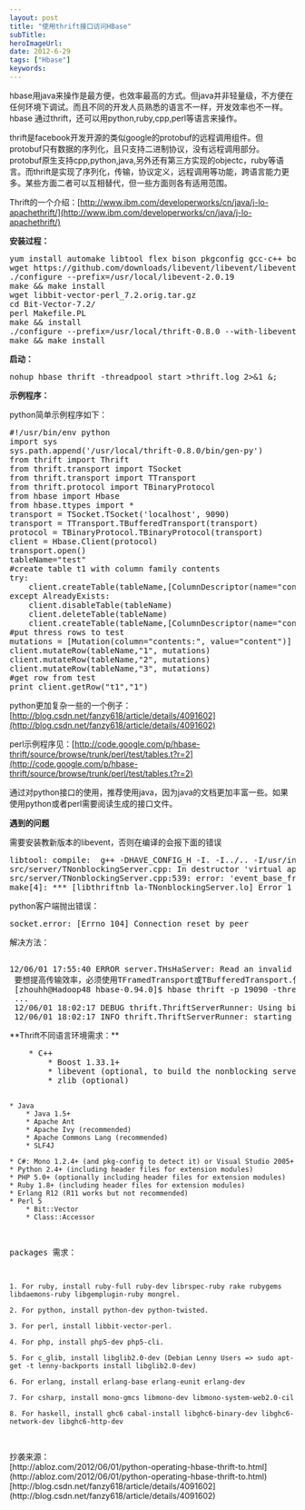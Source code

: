 ```yaml
---
layout: post 
title: "使用thrift接口访问HBase"
subTitle: 
heroImageUrl: 
date: 2012-6-29
tags: ["Hbase"]
keywords: 
---
```


hbase用java来操作是最方便，也效率最高的方式。但java并非轻量级，不方便在任何环境下调试。而且不同的开发人员熟悉的语言不一样，开发效率也不一样。hbase 通过thrift，还可以用python,ruby,cpp,perl等语言来操作。

thrift是facebook开发开源的类似google的protobuf的远程调用组件。但protobuf只有数据的序列化，且只支持二进制协议，没有远程调用部分。protobuf原生支持cpp,python,java,另外还有第三方实现的objectc，ruby等语言。而thrift是实现了序列化，传输，协议定义，远程调用等功能，跨语言能力更多。某些方面二者可以互相替代，但一些方面则各有适用范围。

Thrift的一个介绍：[http://www.ibm.com/developerworks/cn/java/j-lo-apachethrift/](http://www.ibm.com/developerworks/cn/java/j-lo-apachethrift/)

**安装过程：**

<pre lang="sh">
yum install automake libtool flex bison pkgconfig gcc-c++ boost-devel libevent-devel zlib-devel python-devel ruby-devel
wget https://github.com/downloads/libevent/libevent/libevent-2.0.19-stable.tar.gz
./configure --prefix=/usr/local/libevent-2.0.19
make && make install   
wget libbit-vector-perl_7.2.orig.tar.gz
cd Bit-Vector-7.2/ 
perl Makefile.PL  
make && install 
./configure --prefix=/usr/local/thrift-0.8.0 --with-libevent=/usr/local/libevent-2.0.19/
make && make install
</pre>

**启动：**
<pre lang="sh">
nohup hbase thrift -threadpool start >thrift.log 2>&1 &;
</pre>
**示例程序：**

python简单示例程序如下：
<pre lang="python">#!/usr/bin/env python
import sys
sys.path.append('/usr/local/thrift-0.8.0/bin/gen-py')
from thrift import Thrift
from thrift.transport import TSocket
from thrift.transport import TTransport
from thrift.protocol import TBinaryProtocol
from hbase import Hbase
from hbase.ttypes import *
transport = TSocket.TSocket('localhost', 9090)
transport = TTransport.TBufferedTransport(transport)
protocol = TBinaryProtocol.TBinaryProtocol(transport)
client = Hbase.Client(protocol)
transport.open()
tableName="test"
#create table t1 with column family contents
try:
    client.createTable(tableName,[ColumnDescriptor(name="contents:", maxVersions=1),])
except AlreadyExists:
    client.disableTable(tableName)
    client.deleteTable(tableName)
    client.createTable(tableName,[ColumnDescriptor(name="contents:", maxVersions=1),])
#put thress rows to test
mutations = [Mutation(column="contents:", value="content")]
client.mutateRow(tableName,"1", mutations)
client.mutateRow(tableName,"2", mutations)
client.mutateRow(tableName,"3", mutations)
#get row from test
print client.getRow("t1","1")</pre>
python更加复杂一些的一个例子：[http://blog.csdn.net/fanzy618/article/details/4091602](http://blog.csdn.net/fanzy618/article/details/4091602)

perl示例程序见：[http://code.google.com/p/hbase-thrift/source/browse/trunk/perl/test/tables.t?r=2](http://code.google.com/p/hbase-thrift/source/browse/trunk/perl/test/tables.t?r=2)

通过对python接口的使用，推荐使用java，因为java的文档更加丰富一些。如果使用python或者perl需要阅读生成的接口文件。

**遇到的问题**
<div>需要安装教新版本的libevent，否则在编译的会报下面的错误
<pre>
libtool: compile:  g++ -DHAVE_CONFIG_H -I. -I../.. -I/usr/include/include -I./src -Wall -g -O2 -MT libthriftnb_la-TNonblockingServer.lo -MD -MP -MF .deps/libthriftnb_la-TNonblockingServer.Tpo -c src/server/TNonblockingServer.cpp  -fPIC -DPIC -o .libs/libthriftnb_la-TNonblockingServer.o
src/server/TNonblockingServer.cpp: In destructor 'virtual apache::thrift::server::TNonblockingServer::~TNonblockingServer()':
src/server/TNonblockingServer.cpp:539: error: 'event_base_free' was not declared in this scope
make[4]: *** [libthriftnb_la-TNonblockingServer.lo] Error 1
</pre>
</div>
<div>python客户端抛出错误：
<pre>socket.error: [Errno 104] Connection reset by peer</pre>
解决方法：
<pre> 
12/06/01 17:55:40 ERROR server.THsHaServer: Read an invalid frame size of -2147418111. Are you using TFramedTransport on the client side?
 要想提高传输效率，必须使用TFramedTransport或TBufferedTransport.但对-hsha，-nonblocking两种服务器模式，必须使用TFramedTransport。将其改为线程方式试试。
 [zhouhh@Hadoop48 hbase-0.94.0]$ hbase thrift -p 19090 -threadpool start
 ...
 12/06/01 18:02:17 DEBUG thrift.ThriftServerRunner: Using binary protocol
 12/06/01 18:02:17 INFO thrift.ThriftServerRunner: starting TBoundedThreadPoolServer on /0.0.0.0:19090; min worker threads=16, max worker threads=1000, max queued requests=1000
</pre>
</div>
**Thrift不同语言环境需求：**
<pre>
	* C++
		* Boost 1.33.1+
		* libevent (optional, to build the nonblocking server)
		* zlib (optional)

	* Java
		* Java 1.5+
		* Apache Ant
		* Apache Ivy (recommended)
		* Apache Commons Lang (recommended)
		* SLF4J

	* C#: Mono 1.2.4+ (and pkg-config to detect it) or Visual Studio 2005+
	* Python 2.4+ (including header files for extension modules)
	* PHP 5.0+ (optionally including header files for extension modules)
	* Ruby 1.8+ (including header files for extension modules)
	* Erlang R12 (R11 works but not recommended)
	* Perl 5
		* Bit::Vector
		* Class::Accessor

packages 需求：

	1. For ruby, install ruby-full ruby-dev librspec-ruby rake rubygems libdaemons-ruby libgemplugin-ruby mongrel.

	2. For python, install python-dev python-twisted.

	3. For perl, install libbit-vector-perl.

	4. For php, install php5-dev php5-cli.

	5. For c_glib, install libglib2.0-dev (Debian Lenny Users => sudo apt-get -t lenny-backports install libglib2.0-dev)

	6. For erlang, install erlang-base erlang-eunit erlang-dev

	7. For csharp, install mono-gmcs libmono-dev libmono-system-web2.0-cil

	8. For haskell, install ghc6 cabal-install libghc6-binary-dev libghc6-network-dev libghc6-http-dev
</pre>
<div>抄袭来源：</div>
<div>[http://abloz.com/2012/06/01/python-operating-hbase-thrift-to.html](http://abloz.com/2012/06/01/python-operating-hbase-thrift-to.html)</div>
<div>[http://blog.csdn.net/fanzy618/article/details/4091602](http://blog.csdn.net/fanzy618/article/details/4091602)</div>